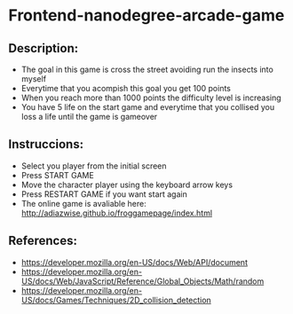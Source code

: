 Frontend-nanodegree-arcade-game
===============================

Description:
------------

* The goal in this game is cross the street avoiding run the insects into myself
* Everytime that you acompish this goal you get 100 points
* When you reach more than 1000 points the difficulty level is increasing
* You have 5 life on the start game and everytime that you collised you loss a life until
 the game is gameover


Instruccions:
-------------

* Select you player from the initial screen
* Press START GAME
* Move the character player using the keyboard arrow keys
* Press RESTART GAME if you want start again
* The online game is avaliable here: http://adiazwise.github.io/froggamepage/index.html


References:
----------
* https://developer.mozilla.org/en-US/docs/Web/API/document
* https://developer.mozilla.org/en-US/docs/Web/JavaScript/Reference/Global_Objects/Math/random
* https://developer.mozilla.org/en-US/docs/Games/Techniques/2D_collision_detection
